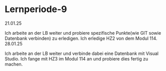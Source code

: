 # Lernperiode-9
21.01.25

Ich arbeite an der LB weiter und probiere spezifische Punkte(wie GIT sowie Datenbank verbinden) zu erledigen.
Ich erledige HZ2 von dem Modul 114.
28.01.25

Ich arbeite an der LB weiter und verbinde dabei eine Datenbank mit Visual Studio.
Ich fange mit HZ3 im Modul 114 an und probiere dies fertig zu machen.
